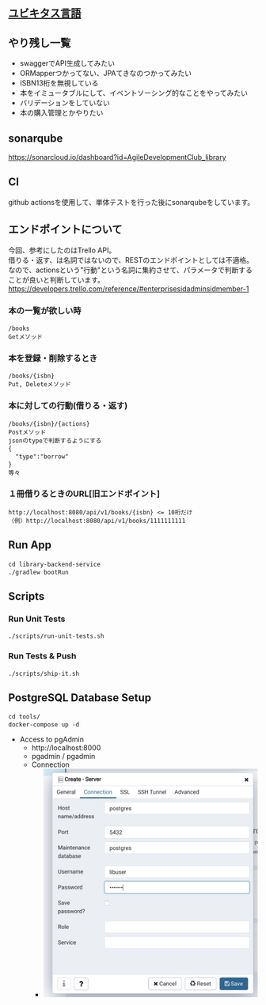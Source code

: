 ## [ユビキタス言語](./docs/UbiquitousLanguage.md)

## やり残し一覧
* swaggerでAPI生成してみたい
* ORMapperつかってない、JPAてきなのつかってみたい
* ISBN13桁を無視している
* 本をイミュータブルにして、イベントソーシング的なことをやってみたい
* バリデーションをしていない
* 本の購入管理とかやりたい

## sonarqube
https://sonarcloud.io/dashboard?id=AgileDevelopmentClub_library

## CI
github actionsを使用して、単体テストを行った後にsonarqubeをしています。

## エンドポイントについて
今回、参考にしたのはTrello API。  
借りる・返す、は名詞ではないので、RESTのエンドポイントとしては不適格。  
なので、actionsという"行動"という名詞に集約させて、パラメータで判断することが良いと判断しています。　　
https://developers.trello.com/reference/#enterprisesidadminsidmember-1

### 本の一覧が欲しい時
```
/books 
Getメソッド
```

### 本を登録・削除するとき
```
/books/{isbn}
Put, Deleteメソッド
```

### 本に対しての行動(借りる・返す)
```
/books/{isbn}/{actions}
Postメソッド
jsonのtypeで判断するようにする
{
  "type":"borrow"
}
等々
```

### １冊借りるときのURL[旧エンドポイント]
```
http://localhost:8080/api/v1/books/{isbn} <= 10桁だけ
（例）http://localhost:8080/api/v1/books/1111111111　
```

## Run App

```shell script
cd library-backend-service
./gradlew bootRun
```

## Scripts

### Run Unit Tests

``` shell script
./scripts/run-unit-tests.sh
```

### Run Tests & Push

```shell script
./scripts/ship-it.sh
```

## PostgreSQL Database Setup

``` shell script
cd tools/
docker-compose up -d
```

- Access to pgAdmin
    - http://localhost:8000
    - pgadmin / pgadmin
    - Connection
        - ![](./tools/connection-info.png)
        
